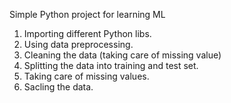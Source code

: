 Simple Python project for learning ML
1. Importing different Python libs.
2. Using data preprocessing.
3. Cleaning the data (taking care of missing value)
4. Splitting the data into training and test set.
5. Taking care of missing values.
6. Sacling the data.